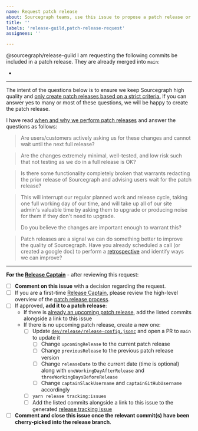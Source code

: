 ```yaml
---
name: Request patch release
about: Sourcegraph teams, use this issue to propose a patch release or include your changes in a patch release.
title: ''
labels: 'release-guild,patch-release-request'
assignees: ''

---
```


@sourcegraph/release-guild I am requesting the following commits be included in a patch release. They are already merged into `main`:

- <!-- LINK TO EXACT MERGED COMMITS HERE -->

---

The intent of the questions below is to ensure we keep Sourcegraph high quality and [only create patch releases based on a strict criteria.](https://handbook.sourcegraph.com/engineering/releases#patch-releases) If you can answer yes to many or most of these questions, we will be happy to create the patch release.

I have read [when and why we perform patch releases](https://handbook.sourcegraph.com/engineering/releases#patch-releases) and answer the questions as follows:

> Are users/customers actively asking us for these changes and cannot wait until the next full release?

<!-- DO NOT MENTION CUSTOMERS BY NAME – this is a public repo. Instead find the customer here and link to that issue https://github.com/sourcegraph/accounts/issues -->
<!-- ANSWER THIS, include links to customer issue tracker -->

> Are the changes extremely minimal, well-tested, and low risk such that not testing as we do in a full release is OK?

<!-- **ANSWER THIS, explain in detail** -->

> Is there some functionality completely broken that warrants redacting the prior release of Sourcegraph and advising users wait for the patch release?

<!-- **ANSWER THIS, explain if needed** -->

> This will interrupt our regular planned work and release cycle, taking one full working day of our time, and will take up all of our site admin's valuable time by asking them to upgrade or producing noise for them if they don't need to upgrade.
>
> Do you believe the changes are important enough to warrant this?

<!-- **ANSWER THIS, yes/no** -->

> Patch releases are a signal we can do something better to improve the quality of Sourcegraph. Have you already scheduled a call (or created a google doc) to perform a [retrospective](https://about.sourcegraph.com/retrospectives) and identify ways we can improve?

<!-- **ANSWER THIS** -->

---

**For the [Release Captain]** - after reviewing this request:

- [ ] **Comment on this issue** with a decision regarding the request.
- [ ] If you are a first-time [Release Captain], please review the high-level overview of the [patch release process].
- [ ] If approved, **add it to a patch release**:
  - If there is [already an upcoming patch release](https://github.com/sourcegraph/sourcegraph/issues?q=is%3Aissue+label%3Arelease-tracking+), add the listed commits alongside a link to this issue
  - If there is no upcoming patch release, create a new one:
    - [ ] Update [`dev/release/release-config.jsonc`](https://sourcegraph.com/github.com/sourcegraph/sourcegraph/-/blob/dev/release/release-config.jsonc) and open a PR to `main` to update it
      - [ ] Change `upcomingRelease` to the current patch release
      - [ ] Change `previousRelease` to the previous patch release version
      - [ ] Change `releaseDate` to the current date (time is optional) along with `oneWorkingDayAfterRelease` and `threeWorkingDaysBeforeRelease`
      - [ ] Change `captainSlackUsername` and `captainGitHubUsername` accordingly
    - [ ] `yarn release tracking:issues` 
    - [ ] Add the listed commits alongside a link to this issue to the generated [release tracking issue](https://github.com/sourcegraph/sourcegraph/issues?q=is%3Aissue+label%3Arelease-tracking+)
- [ ] **Comment and close this issue once the relevant commit(s) have been cherry-picked into the release branch**.

[release captain]: https://handbook.sourcegraph.com/engineering/releases#release-captain
[patch release process]: https://handbook.sourcegraph.com/departments/product-engineering/engineering/process/releases#patch-release-process
